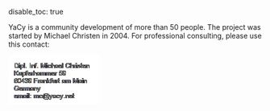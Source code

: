 disable_toc: true

YaCy is a community development of more than 50 people. The project was started by Michael Christen in 2004.
For professional consulting, please use this contact:

![](img/Impressum.gif)
